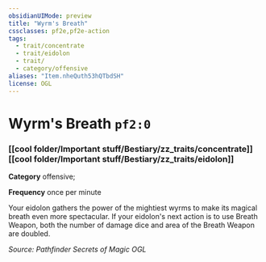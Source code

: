 ```yaml
---
obsidianUIMode: preview
title: "Wyrm's Breath"
cssclasses: pf2e,pf2e-action
tags:
  - trait/concentrate
  - trait/eidolon
  - trait/
  - category/offensive
aliases: "Item.nheQuth53hQTbdSH"
license: OGL
---
```

# Wyrm's Breath `pf2:0`

### [[cool folder/Important stuff/Bestiary/zz_traits/concentrate]][[cool folder/Important stuff/Bestiary/zz_traits/eidolon]]

**Category** offensive; 




**Frequency** once per minute

Your eidolon gathers the power of the mightiest wyrms to make its magical breath even more spectacular. If your eidolon's next action is to use Breath Weapon, both the number of damage dice and area of the Breath Weapon are doubled.

*Source: Pathfinder Secrets of Magic*
*OGL*